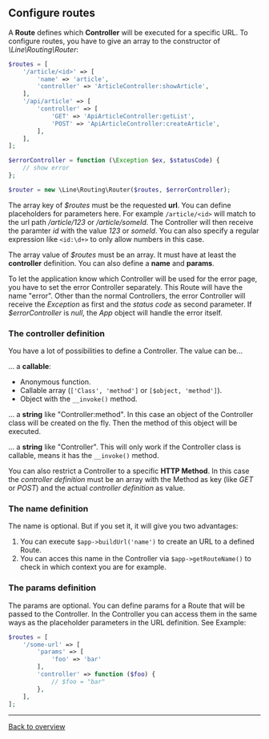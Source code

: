 ## Configure routes

A **Route** defines which **Controller** will be executed for a specific URL. To configure
routes, you have to give an array to the constructor of _\Line\Routing\Router_:

```php
$routes = [
    '/article/<id>' => [
        'name' => 'article',
        'controller' => 'ArticleController:showArticle',
    ],
    '/api/article' => [
        'controller' => [
            'GET' => 'ApiArticleController:getList',
            'POST' => 'ApiArticleController:createArticle',
        ],
    ],
];

$errorController = function (\Exception $ex, $statusCode) {
    // show error
};

$router = new \Line\Routing\Router($routes, $errorController);
```

The array key of _$routes_ must be the requested **url**. You can define placeholders for parameters here.
For example `/article/<id>` will match to the url path _/article/123_ or _/article/someId_.
The Controller will then receive the paramter _id_ with the value _123_ or _someId_.
You can also specify a regular expression like `<id:\d+>` to only allow numbers in this case.

The array value of _$routes_ must be an array. It must have at least the **controller** definition.
You can also define a **name** and **params**.

To let the application know which Controller will be used for the error page, you have to set the
error Controller separately. This Route will have the name "error". Other than the normal Controllers,
the error Controller will receive the _Exception_ as first and the _status code_ as second parameter.
If _$errorController_ is _null_, the _App_ object will handle the error itself.

### The controller definition

You have a lot of possibilities to define a Controller. The value can be...

... a **callable**:

- Anonymous function.
- Callable array (`['Class', 'method']` or `[$object, 'method']`).
- Object with the `__invoke()` method.

... a **string** like "Controller:method". In this case an object of the Controller class will
be created on the fly. Then the method of this object will be executed.

... a **string** like "Controller". This will only work if the Controller class is callable, means it
has the `__invoke()` method.

You can also restrict a Controller to a specific **HTTP Method**. In this case the _controller definition_
must be an array with the Method as key (like _GET_ or _POST_) and the actual _controller definition_ as value.


### The name definition

The name is optional. But if you set it, it will give you two advantages:

1. You can execute `$app->buildUrl('name')` to create an URL to a defined Route.
2. You can acces this name in the Controller via `$app->getRouteName()` to check in which context you are for example.

### The params definition

The params are optional. You can define params for a Route that will be passed to the Controller. In the
Controller you can access them in the same ways as the placeholder parameters in the URL definition.
See Example:

```php
$routes = [
    '/some-url' => [
        'params' => [
            'foo' => 'bar'
        ],
        'controller' => function ($foo) {
            // $foo = "bar"
        },
    ],
];
```

--------------------

[Back to overview](index.md)